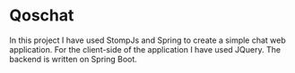 # Qoschat
In this project I have used StompJs and Spring to create a simple chat web application. For the client-side of the application I have used JQuery. The backend is written on Spring Boot.

